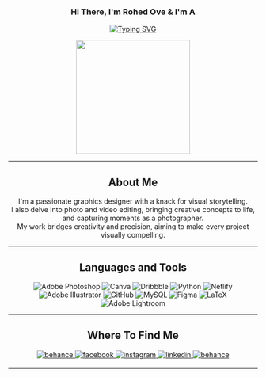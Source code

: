 <div align="center">

### <div align="center">Hi There, I'm Rohed Ove & I'm A

  
[![Typing SVG](https://readme-typing-svg.demolab.com?font=Kanit&size=30&duration=3000&pause=500&center=true&vCenter=true&random=false&width=435&lines=Programmer;Web+Developer;Graphics+Designer)](https://git.io/typing-svg)

</div>

<div id="header" align="center">
  <img src="https://media.giphy.com/media/qgQUggAC3Pfv687qPC/giphy.gif?cid=790b761115r2h5da4u3cp814turagui6va4cjj5s5yikhs7z&ep=v1_gifs_search&rid=giphy.gif&ct=g" width="230"/>
</div>

---
<div align="center">

## About Me

  I'm a passionate graphics designer with a knack for visual storytelling. <br>
  I also delve into photo and video editing, bringing creative concepts to life, and capturing moments as a photographer. <br>
  My work bridges creativity and precision, aiming to make every project visually compelling.

---
## Languages and Tools

![Adobe Photoshop](https://img.shields.io/badge/adobe%20photoshop-%2331A8FF.svg?style=flat&logo=adobe%20photoshop&logoColor=white) 
![Canva](https://img.shields.io/badge/Canva-%2300C4CC.svg?style=flat&logo=Canva&logoColor=white) 
![Dribbble](https://img.shields.io/badge/Dribbble-EA4C89?style=flat&logo=dribbble&logoColor=white) 
![Python](https://img.shields.io/badge/python-3670A0?style=flat&logo=python&logoColor=ffdd54) 
![Netlify](https://img.shields.io/badge/netlify-%23000000.svg?style=flat&logo=netlify&logoColor=#00C7B7) 
![Adobe Illustrator](https://img.shields.io/badge/adobe%20illustrator-%23FF9A00.svg?style=flat&logo=adobe%20illustrator&logoColor=white) 
![GitHub](https://img.shields.io/badge/github-%23121011.svg?style=flat&logo=github&logoColor=white) 
![MySQL](https://img.shields.io/badge/mysql-4479A1.svg?style=flat&logo=mysql&logoColor=white) 
![Figma](https://img.shields.io/badge/figma-%23F24E1E.svg?style=flat&logo=figma&logoColor=white) 
![LaTeX](https://img.shields.io/badge/latex-%23008080.svg?style=flat&logo=latex&logoColor=white) 
![Adobe Lightroom](https://img.shields.io/badge/Adobe%20Lightroom-31A8FF.svg?style=flat&logo=Adobe%20Lightroom&logoColor=white) 

---

## Where To Find Me

<div align="center">

<a href="https://www.behance.net/rohedove123" target="_blank">
<img src=https://img.shields.io/badge/behance-%23191919.svg?&style=for-the-badge&logo=behance&logoColor=white alt=behance style="margin-bottom: 5px;" />
</a>

<a href="https://www.facebook.com/rohed.ove.12/" target="_blank">
<img src=https://img.shields.io/badge/facebook-%232E87FB.svg?&style=for-the-badge&logo=facebook&logoColor=white alt=facebook style="margin-bottom: 5px;" />
</a>

<a href="https://www.instagram.com/_.the_._writer._" target="_blank">
<img src=https://img.shields.io/badge/instagram-%23000000.svg?&style=for-the-badge&logo=instagram&logoColor=white alt=instagram style="margin-bottom: 5px;" />
</a>

<a href="https://www.linkedin.com/in/rohed-ove/" target="_blank">
<img src=https://img.shields.io/badge/linkedin-%231E77B5.svg?&style=for-the-badge&logo=linkedin&logoColor=white alt=linkedin style="margin-bottom: 5px;" />
</a>

<a href="https://twitter.com/Rohed_Ove" target="_blank">
<img src=https://img.shields.io/badge/twitter-%23191919.svg?&style=for-the-badge&logo=twitter&logoColor=white alt=behance style="margin-bottom: 5px;" />
</a>

</div>

---
